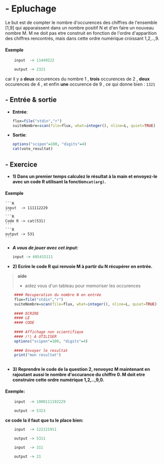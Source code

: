 # - Epluchage

Le but est de compter le nombre d'occurences des chiffres de l'ensemble [1,9] qui apparaissent dans un nombre positif N et d'en faire un nouveau nombre M.
  M ne doit pas etre construit en fonction de l'ordre d'apparition des chiffres rencontrés, mais dans cette ordre numérique croissant 1,2,..,9.
  
  
  
#### Exemple
```R
	input  -> 11449222
```
```R
	output -> 2321
```
car il y a **deux** occurences du nombre 1 , **trois** occurences de 2 , **deux** occurences de 4 , et enfin **une** occurence de 9 , ce qui donne bien : ```1321```

## - Entrée & sortie

+ **Entrée**:

    ```R
    flux=file("stdin","r")
    suiteNombre=scan(file=flux, what=integer(), nline=L, quiet=TRUE)
    ```
+ **Sortie**:

  ```R
  options("scipen"=100, "digits"=4)
  cat(vote_resultat)
  ```

## - Exercice


+ **1) Dans un premier temps calculez le résultat à la main et envoyez-le avec un code R utilisant la fonction```cat(arg)```.**
#### Exemple

	```R
	input  -> 111112229
	```
	```R
	Code R -> cat(531) 
	```
	```R
	output -> 531 
	```
+ ***A vous de jouer avec cet input:***
	```R
	input -> 685415111
	```
 
+ **2) Ecrire le code R qui renvoie M à partir du N récupérer en entrée.**

> **aide**
> - aidez vous d'un tableau pour memoriser les occurences


```R
	#### Recuperation du nombre N en entrée
	flux=file("stdin","r")
	suiteNombre=scan(file=flux, what=integer(), nline=L, quiet=TRUE)
  
	#### ECRIRE 
	#### LE 
	#### CODE
   
	#### Affichage non scientifique 
	#### /!\ A UTILISER
	options("scipen"=100, "digits"=4)
   
	#### Envoyer le resultat
	print("mon resultat")
   
```
   
+ **3) Reprendre le code de la question 2, renvoyez M maintenant en rajoutant aussi le nombre d'occurance du chiffre 0. M doit etre construire cette ordre numérique 1,2,..,9,0.**

#### Exemple:
```R	
	input  -> 1000111192229
```
```R
   	output -> 5323 
```




**ce code la il faut que tu le place bien:**

```R
	input  -> 122121911
```
```R
	output -> 5311
```

```R
	input  -> 311
```
```R
	output -> 21
```
